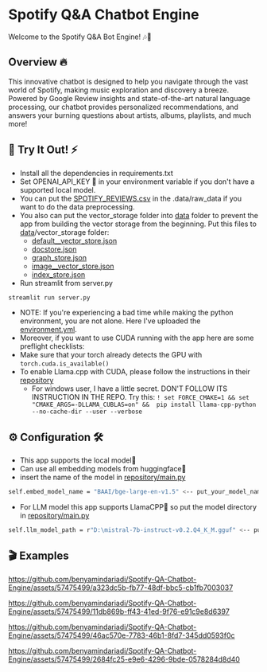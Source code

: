 # Spotify Q&A Chatbot Engine

Welcome to the Spotify Q&A Bot Engine! 🎶💬 

## Overview 🔥
This innovative chatbot is designed to help you navigate through the vast world of Spotify, making music exploration 
and discovery a breeze. Powered by Google Review insights and state-of-the-art natural language processing, 
our chatbot provides personalized recommendations, and answers your burning questions about artists, albums, playlists, 
and much more!

## 🚀 Try It Out! ⚡
- Install all the dependencies in requirements.txt
- Set OPENAI_API_KEY 💸 in your environment variable if you don't have a supported local model.
- You can put the [SPOTIFY_REVIEWS.csv](https://drive.google.com/file/d/1_xaRB6d2K_9-1dUmdU0GjtaqPO7uQnTM/view) in the .data/raw_data
  if you want to do the data preprocessing.
- You also can put the vector_storage folder into [data](data) folder to prevent the app from building the vector storage from the beginning. Put this files to [data](data)/vector_storage folder:
  - [default__vector_store.json](https://drive.google.com/uc?export=download&id=1EtJl00YEwCboo_70GxPRi0Yc8ebqkoJl)
  - [docstore.json](https://drive.google.com/uc?export=download&id=1frN2BTjAmJkLMp9WIVtblEXX0xZIID7_)
  - [graph_store.json](https://drive.google.com/uc?export=download&id=1mqQhnXWcditdOJgWypDegF-FJskqfXF5)
  - [image__vector_store.json](https://drive.google.com/uc?export=download&id=1KwYZt8qn8CDjKiB8c1kod0P0sf1m58b_)
  - [index_store.json](https://drive.google.com/uc?export=download&id=13KhWmqUOHmbBfjx7mqCc6_3WCDvMEuPT)
- Run streamlit from server.py
```bash
streamlit run server.py
```
- NOTE: If you're experiencing a bad time while making the python environment, you are not alone. Here I've uploaded the [environment.yml](environment.yml). 
- Moreover, if you want to use CUDA running with the app here are some preflight checklists:
 - Make sure that your torch already detects the GPU with ```torch.cuda.is_available()```
 - To enable Llama.cpp with CUDA, please follow the instructions in their [repository](https://github.com/abetlen/llama-cpp-python)
   - For windows user, I have a little secret. DON'T FOLLOW ITS INSTRUCTION IN THE REPO. Try this:
     ```! set FORCE_CMAKE=1 && set "CMAKE_ARGS=-DLLAMA_CUBLAS=on" &&  pip install llama-cpp-python --no-cache-dir --user --verbose```

## ⚙️ Configuration 🛠️
- This app supports the local model🐌
- Can use all embedding models from huggingface🤗
- insert the name of the model in [repository/main.py](https://github.com/benyamindariadi/Spotify-QA-Chatbot-Engine/blob/e6f48ce8e16096e1c783d70ac068814e4ddb5d1c/repository/main.py#L15)
```bash
self.embed_model_name = "BAAI/bge-large-en-v1.5" <-- put_your_model_name_here
```
- For LLM model this app supports LlamaCPP🦙 so put the model directory in [repository/main.py](https://github.com/benyamindariadi/Spotify-QA-Chatbot-Engine/blob/e6f48ce8e16096e1c783d70ac068814e4ddb5d1c/repository/main.py#L18C9-L18C73)
```bash
self.llm_model_path = r"D:\mistral-7b-instruct-v0.2.Q4_K_M.gguf" <-- put_your_model_directory
```

## 🎬 Examples
https://github.com/benyamindariadi/Spotify-QA-Chatbot-Engine/assets/57475499/a323dc5b-fb77-48df-bbc5-cb1fb7003037

https://github.com/benyamindariadi/Spotify-QA-Chatbot-Engine/assets/57475499/11db869b-ff43-41ed-9f76-e91c9e8d6397

https://github.com/benyamindariadi/Spotify-QA-Chatbot-Engine/assets/57475499/46ac570e-7783-46b1-8fd7-345dd0593f0c

https://github.com/benyamindariadi/Spotify-QA-Chatbot-Engine/assets/57475499/2684fc25-e9e6-4296-9bde-0578284d8d40
